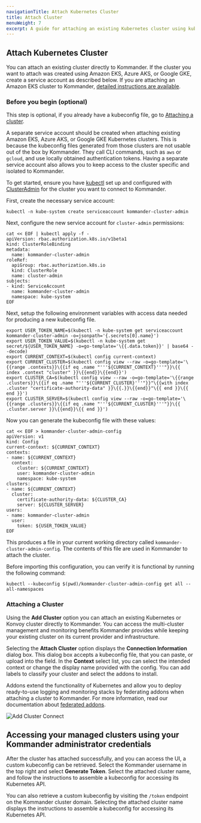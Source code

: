 ```yaml
---
navigationTitle: Attach Kubernetes Cluster
title: Attach Cluster
menuWeight: 7
excerpt: A guide for attaching an existing Kubernetes cluster using kubeconfig
---
```


## Attach Kubernetes Cluster

You can attach an existing cluster directly to Kommander. If the cluster you want to attach was created using Amazon EKS, Azure AKS, or Google GKE, create a service account as described below. If you are attaching an Amazon EKS cluster to Kommander, [detailed instructions are available](/dkp/kommander/latest/clusters/attach-cluster/attach-eks-cluster/).

### Before you begin (optional)

This step is optional, if you already have a kubeconfig file, go to [Attaching a cluster](#attaching-a-cluster).

A separate service account should be created when attaching existing Amazon EKS, Azure AKS, or Google GKE Kubernetes clusters. This is because the kubeconfig files generated from those clusters are not usable out of the box by Kommander. They call CLI commands, such as `aws` or `gcloud`, and use locally obtained authentication tokens. Having a separate service account also allows you to keep access to the cluster specific and isolated to Kommander.

To get started, ensure you have [kubectl](https://kubernetes.io/docs/tasks/tools/install-kubectl/) set up and configured with [ClusterAdmin](https://kubernetes.io/docs/concepts/cluster-administration/cluster-administration-overview/) for the cluster you want to connect to Kommander.

First, create the necessary service account:

```shell
kubectl -n kube-system create serviceaccount kommander-cluster-admin
```

Next, configure the new service account for `cluster-admin` permissions:

```shell
cat << EOF | kubectl apply -f -
apiVersion: rbac.authorization.k8s.io/v1beta1
kind: ClusterRoleBinding
metadata:
  name: kommander-cluster-admin
roleRef:
  apiGroup: rbac.authorization.k8s.io
  kind: ClusterRole
  name: cluster-admin
subjects:
- kind: ServiceAccount
  name: kommander-cluster-admin
  namespace: kube-system
EOF
```

Next, setup the following environment variables with access data needed for producing a new kubeconfig file.

```shell
export USER_TOKEN_NAME=$(kubectl -n kube-system get serviceaccount kommander-cluster-admin -o=jsonpath='{.secrets[0].name}')
export USER_TOKEN_VALUE=$(kubectl -n kube-system get secret/${USER_TOKEN_NAME} -o=go-template='\{{.data.token}}' | base64 --decode)
export CURRENT_CONTEXT=$(kubectl config current-context)
export CURRENT_CLUSTER=$(kubectl config view --raw -o=go-template='\{{range .contexts}}\{{if eq .name "'''${CURRENT_CONTEXT}'''"}}\{{ index .context "cluster" }}\{{end}}\{{end}}')
export CLUSTER_CA=$(kubectl config view --raw -o=go-template='\{{range .clusters}}\{{if eq .name "'''${CURRENT_CLUSTER}'''"}}"\{{with index .cluster "certificate-authority-data" }}\{{.}}\{{end}}"\{{ end }}\{{ end }}')
export CLUSTER_SERVER=$(kubectl config view --raw -o=go-template='\{{range .clusters}}\{{if eq .name "'''${CURRENT_CLUSTER}'''"}}\{{ .cluster.server }}\{{end}}\{{ end }}')
```

Now you can generate the kubeconfig file with these values:

```shell
cat << EOF > kommander-cluster-admin-config
apiVersion: v1
kind: Config
current-context: ${CURRENT_CONTEXT}
contexts:
- name: ${CURRENT_CONTEXT}
  context:
    cluster: ${CURRENT_CONTEXT}
    user: kommander-cluster-admin
    namespace: kube-system
clusters:
- name: ${CURRENT_CONTEXT}
  cluster:
    certificate-authority-data: ${CLUSTER_CA}
    server: ${CLUSTER_SERVER}
users:
- name: kommander-cluster-admin
  user:
    token: ${USER_TOKEN_VALUE}
EOF
```

This produces a file in your current working directory called `kommander-cluster-admin-config`. The contents of this file are used in Kommander to attach the cluster.

Before importing this configuration, you can verify it is functional by running the following command:

```shell
kubectl --kubeconfig $(pwd)/kommander-cluster-admin-config get all --all-namespaces
```

### Attaching a Cluster

Using the **Add Cluster** option you can attach an existing Kubernetes or Konvoy cluster directly to Kommander. You can access the multi-cluster management and monitoring benefits Kommander provides while keeping your existing cluster on its current provider and infrastructure.

Selecting the **Attach Cluster** option displays the **Connection Information** dialog box. This dialog box accepts a kubeconfig file, that you can paste, or upload into the field. In the **Context** select list, you can select the intended context or change the display name provided with the config. You can add labels to classify your cluster and select the addons to install.

Addons extend the functionality of Kubernetes and allow you to deploy ready-to-use logging and monitoring stacks by federating addons when attaching a cluster to Kommander. For more information, read our documentation about [federated addons](/dkp/kommander/latest/clusters/attach-cluster/federated-addons/).

![Add Cluster Connect](/dkp/kommander/1.1/img/add-cluster-connect.png)

## Accessing your managed clusters using your Kommander administrator credentials

After the cluster has attached successfully, and you can access the UI, a custom kubeconfig can be retrieved. Select the Kommander username in the top right and select **Generate Token**. Select the attached cluster name, and follow the instructions to assemble a kubeconfig for accessing its Kubernetes API.

You can also retrieve a custom kubeconfig by visiting the `/token` endpoint on the Kommander cluster domain. Selecting the attached cluster name displays the instructions to assemble a kubeconfig for accessing its Kubernetes API.

[clusteradmin]: https://kubernetes.io/docs/concepts/cluster-administration/cluster-administration-overview/
[kubectl]: https://kubernetes.io/docs/tasks/tools/install-kubectl/
